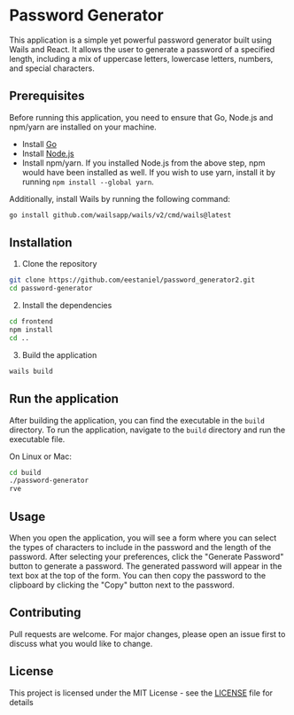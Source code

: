 
# Password Generator

This application is a simple yet powerful password generator built using Wails and React. It allows the user to generate a password of a specified length, including a mix of uppercase letters, lowercase letters, numbers, and special characters.

## Prerequisites

Before running this application, you need to ensure that Go, Node.js and npm/yarn are installed on your machine.

* Install [Go](https://golang.org/dl/)
* Install [Node.js](https://nodejs.org/en/download/)
* Install npm/yarn. If you installed Node.js from the above step, npm would have been installed as well. If you wish to use yarn, install it by running `npm install --global yarn`.

Additionally, install Wails by running the following command:

```bash
go install github.com/wailsapp/wails/v2/cmd/wails@latest
````
## Installation

1. Clone the repository
```bash
git clone https://github.com/eestaniel/password_generator2.git
cd password-generator
```
2. Install the dependencies
```bash
cd frontend
npm install
cd ..
```
3. Build the application
```bash
wails build
```
## Run the application

After building the application, you can find the executable in the `build` directory. To run the application, navigate to the `build` directory and run the executable file.

On Linux or Mac:

```bash
cd build
./password-generator
rve
```

## Usage

When you open the application, you will see a form where you can select the types of characters to include in the password and the length of the password. After selecting your preferences, click the "Generate Password" button to generate a password. The generated password will appear in the text box at the top of the form. You can then copy the password to the clipboard by clicking the "Copy" button next to the password.

## Contributing

Pull requests are welcome. For major changes, please open an issue first to discuss what you would like to change.

## License

This project is licensed under the MIT License - see the [LICENSE](LICENSE) file for details
